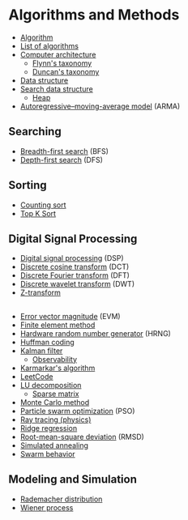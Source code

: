 # Algorithms and Methods
* [Algorithm](https://en.wikipedia.org/wiki/Algorithm)
* [List of algorithms](https://en.wikipedia.org/wiki/List_of_algorithms)
* [Computer architecture](https://en.wikipedia.org/wiki/Computer_architecture)
  * [Flynn's taxonomy](https://en.wikipedia.org/wiki/Flynn%27s_taxonomy)
  * [Duncan's taxonomy](https://en.wikipedia.org/wiki/Duncan%27s_taxonomy)
* [Data structure](https://en.wikipedia.org/wiki/Data_structure)
* [Search data structure](https://en.wikipedia.org/wiki/Search_data_structure)
  * [Heap](https://en.wikipedia.org/wiki/Heap_(data_structure))
* [Autoregressive–moving-average model](https://en.wikipedia.org/wiki/Autoregressive%E2%80%93moving-average_model) (ARMA)
## Searching
* [Breadth-first search](https://en.wikipedia.org/wiki/Breadth-first_search) (BFS)
* [Depth-first search](https://en.wikipedia.org/wiki/Depth-first_search) (DFS)
## Sorting
* [Counting sort](https://en.wikipedia.org/wiki/Counting_sort)
* [Top K Sort](https://xilinx.github.io/Vitis_Libraries/graph/2020.1/guide_L1/primitives/sortTopK.html)
## Digital Signal Processing
* [Digital signal processing](https://en.wikipedia.org/wiki/Digital_signal_processing) (DSP)
* [Discrete cosine transform](https://en.wikipedia.org/wiki/Discrete_cosine_transform) (DCT)
* [Discrete Fourier transform](https://en.wikipedia.org/wiki/Discrete_Fourier_transform) (DFT)
* [Discrete wavelet transform](https://en.wikipedia.org/wiki/Discrete_wavelet_transform) (DWT)
* [Z-transform](https://en.wikipedia.org/wiki/Z-transform)
##
* [Error vector magnitude](https://en.wikipedia.org/wiki/Error_vector_magnitude) (EVM)
* [Finite element method](https://en.wikipedia.org/wiki/Finite_element_method)
* [Hardware random number generator](https://en.wikipedia.org/wiki/Hardware_random_number_generator) (HRNG)
* [Huffman coding](https://en.wikipedia.org/wiki/Huffman_coding)
* [Kalman filter](https://en.wikipedia.org/wiki/Kalman_filter)
  * [Observability](https://en.wikipedia.org/wiki/Observability)
* [Karmarkar's algorithm](https://en.wikipedia.org/wiki/Karmarkar%27s_algorithm)
* [LeetCode](https://github.com/haoel/leetcode)
* [LU decomposition](https://en.wikipedia.org/wiki/LU_decomposition)
  * [Sparse matrix](https://en.wikipedia.org/wiki/Sparse_matrix)
* [Monte Carlo method](https://en.wikipedia.org/wiki/Monte_Carlo_method)
* [Particle swarm optimization](https://en.wikipedia.org/wiki/Particle_swarm_optimization) (PSO)
* [Ray tracing (physics)](https://en.wikipedia.org/wiki/Ray_tracing_(physics))
* [Ridge regression](https://en.wikipedia.org/wiki/Ridge_regression)
* [Root-mean-square deviation](https://en.wikipedia.org/wiki/Root-mean-square_deviation) (RMSD)
* [Simulated annealing](https://en.wikipedia.org/wiki/Simulated_annealing)
* [Swarm behavior](https://en.wikipedia.org/wiki/Swarm_behaviour)
## Modeling and Simulation
* [Rademacher distribution](https://en.wikipedia.org/wiki/Rademacher_distribution)
* [Wiener process](https://en.wikipedia.org/wiki/Wiener_process)
